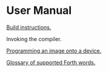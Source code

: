 # User Manual

[Build instructions.](building.md)

Invoking the compiler.

[Programming an image onto a device.](programming.md)

[Glossary of supported Forth words.](glossary.md)
